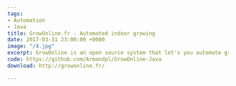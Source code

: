 ```yaml
---
tags:
- Automation
- Java
title: GrowOnline.fr - Automated indoor growing
date: 2017-03-31 23:00:00 +0000
image: "/4.jpg"
excerpt: GrowOnline is an open source system that let's you automate growing indoors.
code: https://github.com/Armandpl/GrowOnline-Java
download: http://growonline.fr/

---
```

